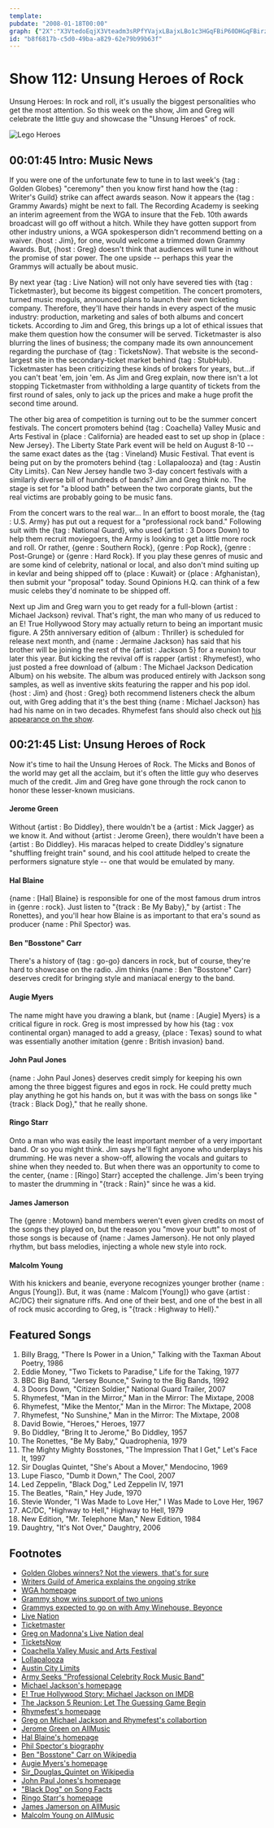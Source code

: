```yaml
---
template: 
pubdate: "2008-01-18T00:00"
graph: {"2X":"X3VtedoEqjX3Vteadm3sRPfYVajxLBajxLBo1c3HGqFBiP60DHGqFBirz7MBrDcllrz7MBqNBnLrDcllBDculrDcllBMvEYY1jDXEux9zY1jDX1t1buY1jDX4R1LtDuuxvBL6gaDuuxvDuuxvZ2SxIZ2SxIphvQNLPUO0phvQNLPUO0Z2SxI4R1LtquqW0","109":"Bvu7VFWK9vBvu7VlvPPfBCOKDBMlTxBCOKDBDWwKBCOKDPWAC4BMlTxDBYt2BDWwKPWAC4QQQS9WIy9BBBOmmPLXP2BBOmmkxL5zBBOmmIJifiBIHxhPsLX7HMPIhw89dqBCRX8vGFfQH2j3KdkAbQ"}
id: "b8f6817b-c5d0-49ba-a829-62e79b99b63f"
---
```






# Show 112: Unsung Heroes of Rock

Unsung Heroes: In rock and roll, it's usually the biggest personalities who get the most attention. So this week on the show, Jim and Greg will celebrate the little guy and showcase the "Unsung Heroes" of rock.

![Lego Heroes](https://static.soundopinions.org/images/2008/unsungheroes.jpg)



## 00:01:45 Intro: Music News

If you were one of the unfortunate few to tune in to last week's {tag : Golden Globes} "ceremony" then you know first hand how the {tag : Writer's Guild} strike can affect awards season. Now it appears the {tag : Grammy Awards} might be next to fall. The Recording Academy is seeking an interim agreement from the WGA to insure that the Feb. 10th awards broadcast will go off without a hitch. While they have gotten support from other industry unions, a WGA spokesperson didn't recommend betting on a waiver. {host : Jim}, for one, would welcome a trimmed down Grammy Awards. But, {host : Greg} doesn't think that audiences will tune in without the promise of star power. The one upside -- perhaps this year the Grammys will actually be about music.

By next year {tag : Live Nation} will not only have severed ties with {tag : Ticketmaster}, but become its biggest competition. The concert promoters, turned music moguls, announced plans to launch their own ticketing company. Therefore, they'll have their hands in every aspect of the music industry: production, marketing and sales of both albums and concert tickets. According to Jim and Greg, this brings up a lot of ethical issues that make them question how the consumer will be served. Ticketmaster is also blurring the lines of business; the company made its own announcement regarding the purchase of {tag : TicketsNow}. That website is the second-largest site in the secondary-ticket market behind {tag : StubHub}. Ticketmaster has been criticizing these kinds of brokers for years, but...if you can't beat 'em, join 'em. As Jim and Greg explain, now there isn't a lot stopping Ticketmaster from withholding a large quantity of tickets from the first round of sales, only to jack up the prices and make a huge profit the second time around.

The other big area of competition is turning out to be the summer concert festivals. The concert promoters behind {tag : Coachella} Valley Music and Arts Festival in {place : California} are headed east to set up shop in {place : New Jersey}. The Liberty State Park event will be held on August 8-10 -- the same exact dates as the {tag : Vineland} Music Festival. That event is being put on by the promoters behind {tag : Lollapalooza} and {tag : Austin City Limits}. Can New Jersey handle two 3-day concert festivals with a similarly diverse bill of hundreds of bands? Jim and Greg think no. The stage is set for "a blood bath" between the two corporate giants, but the real victims are probably going to be music fans.

From the concert wars to the real war... In an effort to boost morale, the {tag : U.S. Army} has put out a request for a "professional rock band." Following suit with the {tag : National Guard}, who used {artist : 3 Doors Down} to help them recruit moviegoers, the Army is looking to get a little more rock and roll. Or rather, {genre : Southern Rock}, {genre : Pop Rock}, {genre : Post-Grunge} or {genre : Hard Rock}. If you play these genres of music and are some kind of celebrity, national or local, and also don't mind suiting up in kevlar and being shipped off to {place : Kuwait} or {place : Afghanistan}, then submit your "proposal" today. Sound Opinions H.Q. can think of a few music celebs they'd nominate to be shipped off.

Next up Jim and Greg warn you to get ready for a full-blown {artist : Michael Jackson} revival. That's right, the man who many of us reduced to an E! True Hollywood Story may actually return to being an important music figure. A 25th anniversary edition of {album : Thriller} is scheduled for release next month, and {name : Jermaine Jackson} has said that his brother will be joining the rest of the {artist : Jackson 5} for a reunion tour later this year. But kicking the revival off is rapper {artist : Rhymefest}, who just posted a free download of {album : The Michael Jackson Dedication Album} on his website. The album was produced entirely with Jackson song samples, as well as inventive skits featuring the rapper and his pop idol. {host : Jim} and {host : Greg} both recommend listeners check the album out, with Greg adding that it's the best thing {name : Michael Jackson} has had his name on in two decades. Rhymefest fans should also check out [his appearance on the show](/show/33/).



## 00:21:45 List: Unsung Heroes of Rock

Now it's time to hail the Unsung Heroes of Rock. The Micks and Bonos of the world may get all the acclaim, but it's often the little guy who deserves much of the credit. Jim and Greg have gone through the rock canon to honor these lesser-known musicians.

#### Jerome Green

Without {artist : Bo Diddley}, there wouldn't be a {artist : Mick Jagger} as we know it. And without {artist : Jerome Green}, there wouldn't have been a {artist : Bo Diddley}. His maracas helped to create Diddley's signature "shuffling freight train" sound, and his cool attitude helped to create the performers signature style -- one that would be emulated by many.

#### Hal Blaine

{name : [Hal] Blaine} is responsible for one of the most famous drum intros in {genre : rock}. Just listen to "{track : Be My Baby}," by {artist : The Ronettes}, and you'll hear how Blaine is as important to that era's sound as producer {name : Phil Spector} was.

#### Ben "Bosstone" Carr

There's a history of {tag : go-go} dancers in rock, but of course, they're hard to showcase on the radio. Jim thinks {name : Ben "Bosstone" Carr} deserves credit for bringing style and maniacal energy to the band.

#### Augie Myers

The name might have you drawing a blank, but {name : [Augie] Myers} is a critical figure in rock. Greg is most impressed by how his {tag : vox continental organ} managed to add a greasy, {place : Texas} sound to what was essentially another imitation {genre : British invasion} band.

#### John Paul Jones

{name : John Paul Jones} deserves credit simply for keeping his own among the three biggest figures and egos in rock. He could pretty much play anything he got his hands on, but it was with the bass on songs like "{track : Black Dog}," that he really shone.

#### Ringo Starr

Onto a man who was easily the least important member of a very important band. Or so you might think. Jim says he'll fight anyone who underplays his drumming. He was never a show-off, allowing the vocals and guitars to shine when they needed to. But when there was an opportunity to come to the center, {name : [Ringo] Starr} accepted the challenge. Jim's been trying to master the drumming in "{track : Rain}" since he was a kid.

#### James Jamerson

The {genre : Motown} band members weren't even given credits on most of the songs they played on, but the reason you "move your butt" to most of those songs is because of {name : James Jamerson}. He not only played rhythm, but bass melodies, injecting a whole new style into rock.

#### Malcolm Young

With his knickers and beanie, everyone recognizes younger brother {name : Angus [Young]}. But, it was {name : Malcom [Young]} who gave {artist : AC/DC} their signature riffs. And one of their best, and one of the best in all of rock music according to Greg, is "{track : Highway to Hell}."



## Featured Songs

1. Billy Bragg, "There Is Power in a Union," Talking with the Taxman About Poetry, 1986
2. Eddie Money, "Two Tickets to Paradise," Life for the Taking, 1977
3. BBC Big Band, "Jersey Bounce," Swing to the Big Bands, 1992
4. 3 Doors Down, "Citizen Soldier," National Guard Trailer, 2007
5. Rhymefest, "Man in the Mirror," Man in the Mirror: The Mixtape, 2008
6. Rhymefest, "Mike the Mentor," Man in the Mirror: The Mixtape, 2008
7. Rhymefest, "No Sunshine," Man in the Mirror: The Mixtape, 2008
8. David Bowie, "Heroes," Heroes, 1977
9. Bo Diddley, "Bring It to Jerome," Bo Diddley, 1957
10. The Ronettes, "Be My Baby," Quadrophenia, 1979
11. The Mighty Mighty Bosstones, "The Impression That I Get," Let's Face It, 1997
12. Sir Douglas Quintet, "She's About a Mover," Mendocino, 1969
13. Lupe Fiasco, "Dumb it Down," The Cool, 2007
14. Led Zeppelin, "Black Dog," Led Zeppelin IV, 1971
15. The Beatles, "Rain," Hey Jude, 1970
16. Stevie Wonder, "I Was Made to Love Her," I Was Made to Love Her, 1967
17. AC/DC, "Highway to Hell," Highway to Hell, 1979
18. New Edition, "Mr. Telephone Man," New Edition, 1984
19. Daughtry, "It's Not Over," Daughtry, 2006



## Footnotes

- [Golden Globes winners? Not the viewers, that's for sure](http://featuresblogs.chicagotribune.com/entertainment_tv/2008/01/golden-globes.html)
- [Writers Guild of America explains the ongoing strike](http://www.youtube.com/watch?v=oJ55Ir2jCxk)
- [WGA homepage](http://www.wga.org/)
- [Grammy show wins support of two unions](http://www.latimes.com/entertainment/news/music/la-fi-grammy16jan16,1,3361038.story?coll=la-entnews-music-topstories)
- [Grammys expected to go on with Amy Winehouse, Beyonce](http://hollywoodinsider.ew.com/2008/01/grammy-update-w.html)
- [Live Nation](http://www.livenation.com/)
- [Ticketmaster](http://www.ticketmaster.com/)
- [Greg on Madonna's Live Nation deal](http://leisureblogs.chicagotribune.com/turn_it_up/2007/10/madonnas-live-n.html)
- [TicketsNow](http://www.ticketsnow.com/)
- [Coachella Valley Music and Arts Festival](http://www.coachella.com/)
- [Lollapalooza](http://www.lollapalooza.com/)
- [Austin City Limits](http://www.aclfestival.com/)
- [Army Seeks "Professional Celebrity Rock Music Band"](http://blog.wired.com/defense/2008/01/army-seeks-prof.html)
- [Michael Jackson's homepage](http://www.michaeljackson.com/)
- [E! True Hollywood Story: Michael Jackson on IMDB](http://www.imdb.com/title/tt0417966/)
- [The Jackson 5 Reunion: Let The Guessing Game Begin](http://idolator.com/tunes/rumors/the-jackson-5-reunion-let-the-guessing-game-begin-326360.php)
- [Rhymefest's homepage](http://www.rhymefest.com/)
- [Greg on Michael Jackson and Rhymefest's collabortion](http://leisureblogs.chicagotribune.com/turn_it_up/2008/01/michael-jackson.html)
- [Jerome Green on AllMusic](http://www.allmusic.com/artist/jerome-green-mn0000325428)
- [Hal Blaine's homepage](http://halblaine.com/)
- [Phil Spector's biography](http://www.history-of-rock.com/spector.htm)
- [Ben "Bosstone" Carr on Wikipedia](http://en.wikipedia.org/wiki/The_Mighty_Mighty_Bosstones#Band_members)
- [Augie Myers's homepage](http://www.augiemeyers.com/)
- [Sir_Douglas_Quintet on Wikipedia](http://en.wikipedia.org/wiki/Sir_Douglas_Quintet)
- [John Paul Jones's homepage](http://www.johnpauljones.com/)
- ["Black Dog" on Song Facts](http://www.songfacts.com/detail.php?id=334)
- [Ringo Starr's homepage](http://www.ringostarr.com/)
- [James Jamerson on AllMusic](http://www.allmusic.com/artist/james-jamerson-mn0000123578)
- [Malcolm Young on AllMusic](http://www.allmusic.com/artist/malcolm-young-mn0000562418)